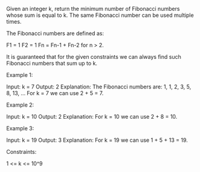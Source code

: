 Given an integer k, return the minimum number of Fibonacci numbers whose sum
is equal to k. The same Fibonacci number can be used multiple times.

The Fibonacci numbers are defined as:


F1 = 1
F2 = 1
Fn = Fn-1 + Fn-2 for n > 2.

It is guaranteed that for the given constraints we can always find such
Fibonacci numbers that sum up to k.

Example 1:


Input: k = 7
Output: 2 
Explanation: The Fibonacci numbers are: 1, 1, 2, 3, 5, 8, 13, ... 
For k = 7 we can use 2 + 5 = 7.

Example 2:


Input: k = 10
Output: 2 
Explanation: For k = 10 we can use 2 + 8 = 10.


Example 3:


Input: k = 19
Output: 3 
Explanation: For k = 19 we can use 1 + 5 + 13 = 19.



Constraints:


1 <= k <= 10^9




